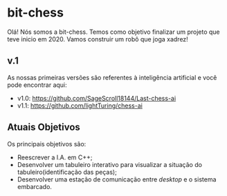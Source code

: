 # bit-chess

Olá! Nós somos a bit-chess. Temos como objetivo finalizar um projeto que teve inicio em 2020. Vamos construir um robô que joga xadrez!

## v.1
As nossas primeiras versões são referentes à inteligência artificial e você pode encontrar aqui:

- v1.0: https://github.com/SageScroll18144/Last-chess-ai
- v1.1: https://github.com/lightTuring/chess-ai

## Atuais Objetivos
Os principais objetivos são:

- Reescrever a I.A. em C++;
- Desenvolver um tabuleiro interativo para visualizar a situação do tabuleiro(identificação das peças);
- Desenvolver uma estação de comunicação entre _desktop_ e o sistema embarcado.
